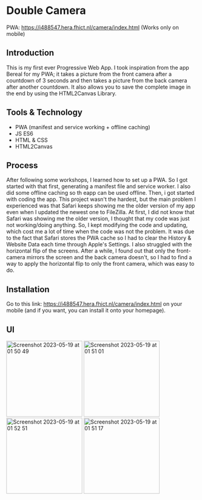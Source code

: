 # Double Camera

PWA: https://i488547.hera.fhict.nl/camera/index.html (Works only on mobile)

## Introduction
This is my first ever Progressive Web App. I took inspiration from the app Bereal for my PWA; it takes a picture from the front camera after a countdown of 3 seconds and then takes a picture from the back camera after another countdown. It also allows you to save the complete image in the end by using the HTML2Canvas Library. 

## Tools & Technology
- PWA (manifest and service working + offline caching)
- JS ES6
- HTML & CSS
- HTML2Canvas

## Process 
After following some workshops, I learned how to set up a PWA. So I got started with that first, generating a manifest file and service worker. I also did some offline caching so th eapp can be used offline. Then, i got started with coding the app. This project wasn't the hardest, but the main problem I experienced was that Safari keeps showing me the older version of my app even when I updated the newest one to FileZilla. At first, I did not know that Safari was showing me the older version, I thought that my code was just not working/doing anything. So, I kept modifying the code and updating, which cost me a lot of time when the code was not the problem. It was due to the fact that Safari stores the PWA cache so I had to clear the History & Website Data each time through Apple's Settings. 
I also struggled with the horizontal flip of the screens. After a while, I found out that only the front-camera mirrors the screen and the back camera doesn't, so I had to find a way to apply the horizontal flip to only the front camera, which was easy to do.

## Installation

Go to this link: https://i488547.hera.fhict.nl/camera/index.html on your mobile (and if you want, you can install it onto your homepage).

## UI

<img width="200" alt="Screenshot 2023-05-19 at 01 50 49" src="https://github.com/mendaayy/Bereal/assets/122844229/423f7bf2-9774-4737-8e88-bb438501659f">
<img width="200" alt="Screenshot 2023-05-19 at 01 51 01" src="https://github.com/mendaayy/Bereal/assets/122844229/183cfaf6-f8af-496c-a70b-a3c767a888c4">
<img width="200" alt="Screenshot 2023-05-19 at 01 52 51" src="https://github.com/mendaayy/Bereal/assets/122844229/7828969c-ccaf-45ad-8cb1-f4f46d0c5a09">
<img width="200" alt="Screenshot 2023-05-19 at 01 51 17" src="https://github.com/mendaayy/Bereal/assets/122844229/276feebb-fdc3-40cb-b161-d7b5496f76b9">
